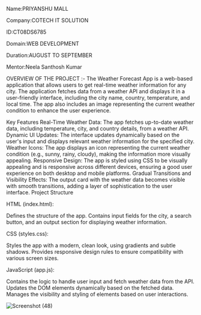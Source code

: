 Name:PRIYANSHU MALL

Company:COTECH IT SOLUTION

ID:CT08DS6785

Domain:WEB DEVELOPMENT

Duration:AUGUST TO SEPTEMBER

Mentor:Neela Santhosh Kumar

OVERVIEW OF THE PROJECT :-
The Weather Forecast App is a web-based application that allows users to get real-time weather information for any city. The application fetches data from a weather API and displays it in a user-friendly interface, including the city name, country, temperature, and local time. The app also includes an image representing the current weather condition to enhance the user experience.

Key Features
Real-Time Weather Data: The app fetches up-to-date weather data, including temperature, city, and country details, from a weather API.
Dynamic UI Updates: The interface updates dynamically based on the user's input and displays relevant weather information for the specified city.
Weather Icons: The app displays an icon representing the current weather condition (e.g., sunny, rainy, cloudy), making the information more visually appealing.
Responsive Design: The app is styled using CSS to be visually appealing and is responsive across different devices, ensuring a good user experience on both desktop and mobile platforms.
Gradual Transitions and Visibility Effects: The output card with the weather data becomes visible with smooth transitions, adding a layer of sophistication to the user interface.
Project Structure

HTML (index.html):

Defines the structure of the app.
Contains input fields for the city, a search button, and an output section for displaying weather information.

CSS (styles.css):

Styles the app with a modern, clean look, using gradients and subtle shadows.
Provides responsive design rules to ensure compatibility with various screen sizes.

JavaScript (app.js):

Contains the logic to handle user input and fetch weather data from the API.
Updates the DOM elements dynamically based on the fetched data.
Manages the visibility and styling of elements based on user interactions.

![Screenshot (48)](https://github.com/user-attachments/assets/d2346277-063e-4dd1-a28c-1e79256261e6)

